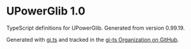 # UPowerGlib 1.0

TypeScript definitions for UPowerGlib. Generated from version 0.99.19.

Generated with [gi.ts](https://gitlab.gnome.org/ewlsh/gi.ts) and tracked in the [gi-ts Organization on GitHub](https://github.com/gi-ts).
